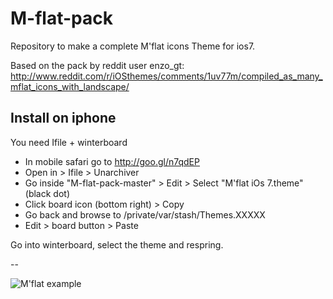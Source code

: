 M-flat-pack
===========

Repository to make a complete M'flat icons Theme for ios7.

Based on the pack by reddit user enzo_gt: http://www.reddit.com/r/iOSthemes/comments/1uv77m/compiled_as_many_mflat_icons_with_landscape/



## Install on iphone

You need Ifile + winterboard

  - In mobile safari go to http://goo.gl/n7qdEP  
  - Open in > Ifile > Unarchiver
  - Go inside "M-flat-pack-master" > Edit > Select "M'flat iOs 7.theme" (black dot) 
  - Click board icon (bottom right)  >  Copy
  - Go back and browse to /private/var/stash/Themes.XXXXX
  - Edit > board button > Paste

Go into winterboard, select the theme and respring.


--

![M'flat example](http://i.imgur.com/j2CLZLZ.jpg "M'flat example")
